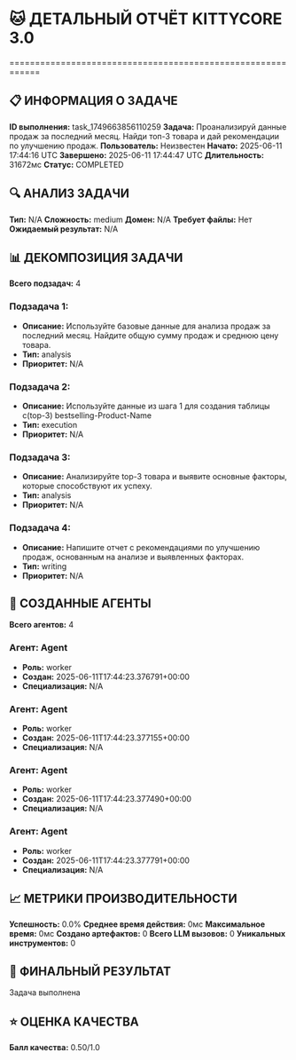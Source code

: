 # 🐱 ДЕТАЛЬНЫЙ ОТЧЁТ KITTYCORE 3.0
============================================================

## 📋 ИНФОРМАЦИЯ О ЗАДАЧЕ
**ID выполнения:** task_1749663856110259
**Задача:** Проанализируй данные продаж за последний месяц. Найди топ-3 товара и дай рекомендации по улучшению продаж.
**Пользователь:** Неизвестен
**Начато:** 2025-06-11 17:44:16 UTC
**Завершено:** 2025-06-11 17:44:47 UTC
**Длительность:** 31672мс
**Статус:** COMPLETED

## 🔍 АНАЛИЗ ЗАДАЧИ
**Тип:** N/A
**Сложность:** medium
**Домен:** N/A
**Требует файлы:** Нет
**Ожидаемый результат:** N/A

## 📊 ДЕКОМПОЗИЦИЯ ЗАДАЧИ
**Всего подзадач:** 4

### Подзадача 1:
- **Описание:** Используйте базовые данные для анализа продаж за последний месяц. Найдите общую сумму продаж и среднюю цену товара.
- **Тип:** analysis
- **Приоритет:** N/A

### Подзадача 2:
- **Описание:** Используйте данные из шага 1 для создания таблицы с(top-3) bestselling-Product-Name
- **Тип:** execution
- **Приоритет:** N/A

### Подзадача 3:
- **Описание:** Анализируйте top-3 товара и выявите основные факторы, которые способствуют их успеху.
- **Тип:** analysis
- **Приоритет:** N/A

### Подзадача 4:
- **Описание:** Напишите отчет с рекомендациями по улучшению продаж, основанным на анализе и выявленных факторах.
- **Тип:** writing
- **Приоритет:** N/A

## 🤖 СОЗДАННЫЕ АГЕНТЫ
**Всего агентов:** 4

### Агент: Agent
- **Роль:** worker
- **Создан:** 2025-06-11T17:44:23.376791+00:00
- **Специализация:** N/A

### Агент: Agent
- **Роль:** worker
- **Создан:** 2025-06-11T17:44:23.377155+00:00
- **Специализация:** N/A

### Агент: Agent
- **Роль:** worker
- **Создан:** 2025-06-11T17:44:23.377490+00:00
- **Специализация:** N/A

### Агент: Agent
- **Роль:** worker
- **Создан:** 2025-06-11T17:44:23.377791+00:00
- **Специализация:** N/A

## 📈 МЕТРИКИ ПРОИЗВОДИТЕЛЬНОСТИ
**Успешность:** 0.0%
**Среднее время действия:** 0мс
**Максимальное время:** 0мс
**Создано артефактов:** 0
**Всего LLM вызовов:** 0
**Уникальных инструментов:** 0

## 🎯 ФИНАЛЬНЫЙ РЕЗУЛЬТАТ
Задача выполнена

## ⭐ ОЦЕНКА КАЧЕСТВА
**Балл качества:** 0.50/1.0
